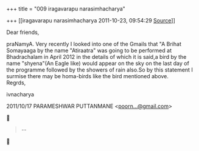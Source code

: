 +++
title = "009 iragavarapu narasimhacharya"

+++
[[iragavarapu narasimhacharya	2011-10-23, 09:54:29 [Source](https://groups.google.com/g/bvparishat/c/LLmgzWFxJHM)]]



Dear friends,

praNamyA. Very recently I looked into one of the Gmails that "A Brihat Somayaaga by the name "Atiraatra" was going to be performed at Bhadrachalam in April 2012 in the details of which it is said,a bird by the name "shyena"(An Eagle like) would appear on the sky on the last day of the programme followed by the showers of rain also.So by this statement I surmise there may be homa-birds like the bird mentioned above.  
Regrds,

ivnacharya  

2011/10/17 PARAMESHWAR PUTTANMANE \<[poorn...@gmail.com]()\>  



> --  



